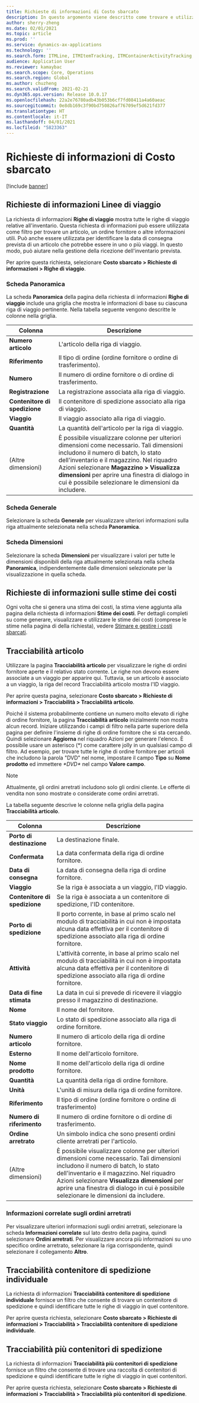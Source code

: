 ```yaml
---
title: Richieste di informazioni di Costo sbarcato
description: In questo argomento viene descritto come trovare e utilizzare vari tipi di richieste di informazioni disponibili per il modulo Costo sbarcato.
author: sherry-zheng
ms.date: 02/01/2021
ms.topic: article
ms.prod: ''
ms.service: dynamics-ax-applications
ms.technology: ''
ms.search.form: ITMLine, ITMItemTracking, ITMContainerActivityTracking, ITMContainerTracking
audience: Application User
ms.reviewer: kamaybac
ms.search.scope: Core, Operations
ms.search.region: Global
ms.author: chuzheng
ms.search.validFrom: 2021-02-21
ms.dyn365.ops.version: Release 10.0.17
ms.openlocfilehash: 22a2e76780adb43b053b6cf7fd08411a4a60aeac
ms.sourcegitcommit: 0e8db169c3f90bd750826af76709ef5d621fd377
ms.translationtype: HT
ms.contentlocale: it-IT
ms.lasthandoff: 04/01/2021
ms.locfileid: "5823363"
---
```

# <a name="landed-cost-inquiries"></a>Richieste di informazioni di Costo sbarcato

[!include [banner](../../includes/banner.md)]

## <a name="voyage-line-inquiries"></a>Richieste di informazioni Linee di viaggio

La richiesta di informazioni **Righe di viaggio** mostra tutte le righe di viaggio relative all'inventario. Questa richiesta di informazioni può essere utilizzata come filtro per trovare un articolo, un ordine fornitore o altre informazioni utili. Può anche essere utilizzata per identificare la data di consegna prevista di un articolo che potrebbe essere in uno o più viaggi. In questo modo, può aiutare nella gestione della ricezione dell'inventario prevista.

Per aprire questa richiesta, selezionare **Costo sbarcato \> Richieste di informazioni \> Righe di viaggio**.

### <a name="overview-tab"></a>Scheda Panoramica

La scheda **Panoramica** della pagina della richiesta di informazioni **Righe di viaggio** include una griglia che mostra le informazioni di base su ciascuna riga di viaggio pertinente. Nella tabella seguente vengono descritte le colonne nella griglia.

| Colonna | Descrizione |
|---|---|
| **Numero articolo** | L'articolo della riga di viaggio. |
| **Riferimento** | Il tipo di ordine (ordine fornitore o ordine di trasferimento). |
| **Numero** | Il numero di ordine fornitore o di ordine di trasferimento. |
| **Registrazione** | La registrazione associata alla riga di viaggio. |
| **Contenitore di spedizione** | Il contenitore di spedizione associato alla riga di viaggio. |
| **Viaggio** | Il viaggio associato alla riga di viaggio. |
| **Quantità** | La quantità dell'articolo per la riga di viaggio. |
| (Altre dimensioni) | È possibile visualizzare colonne per ulteriori dimensioni come necessario. Tali dimensioni includono il numero di batch, lo stato dell'inventario e il magazzino. Nel riquadro Azioni selezionare **Magazzino \> Visualizza dimensioni** per aprire una finestra di dialogo in cui è possibile selezionare le dimensioni da includere. |

### <a name="general-tab"></a>Scheda Generale

Selezionare la scheda **Generale** per visualizzare ulteriori informazioni sulla riga attualmente selezionata nella scheda **Panoramica**.

### <a name="dimensions-tab"></a>Scheda Dimensioni

Selezionare la scheda **Dimensioni** per visualizzare i valori per tutte le dimensioni disponibili della riga attualmente selezionata nella scheda **Panoramica**, indipendentemente dalle dimensioni selezionate per la visualizzazione in quella scheda.

## <a name="cost-estimate-inquiries"></a>Richieste di informazioni sulle stime dei costi

Ogni volta che si genera una stima dei costi, la stima viene aggiunta alla pagina della richiesta di informazioni **Stime dei costi**. Per dettagli completi su come generare, visualizzare e utilizzare le stime dei costi (comprese le stime nella pagina di della richiesta), vedere [Stimare e gestire i costi sbarcati](estimate-manage-landed-costs.md).

## <a name="item-tracking"></a>Tracciabilità articolo

Utilizzare la pagina **Tracciabilità articolo** per visualizzare le righe di ordini fornitore aperte e il relativo stato corrente. Le righe non devono essere associate a un viaggio per apparire qui. Tuttavia, se un articolo è associato a un viaggio, la riga del record Tracciabilità articolo mostra l'ID viaggio.

Per aprire questa pagina, selezionare **Costo sbarcato \> Richieste di informazioni \> Tracciabilità \> Tracciabilità articolo**.

Poiché il sistema probabilmente contiene un numero molto elevato di righe di ordine fornitore, la pagina **Tracciabilità articolo** inizialmente non mostra alcun record. Iniziare utilizzando i campi di filtro nella parte superiore della pagina per definire l'insieme di righe di ordine fornitore che si sta cercando. Quindi selezionare **Aggiorna** nel riquadro Azioni per generare l'elenco. È possibile usare un asterisco (\*) come carattere jolly in un qualsiasi campo di filtro. Ad esempio, per trovare tutte le righe di ordine fornitore per articoli che includono la parola "DVD" nel nome, impostare il campo **Tipo** su **Nome prodotto** ed immettere *\*DVD\** nel campo **Valore campo**.

> [!NOTE]
> Attualmente, gli ordini arretrati includono solo gli ordini cliente. Le offerte di vendita non sono mostrate o considerate come ordini arretrati.

La tabella seguente descrive le colonne nella griglia della pagina **Tracciabilità articolo**.

| Colonna | Descrizione |
|---|---|
| **Porto di destinazione** | La destinazione finale. |
| **Confermata** | La data confermata della riga di ordine fornitore. |
| **Data di consegna** | La data di consegna della riga di ordine fornitore. |
| **Viaggio** | Se la riga è associata a un viaggio, l'ID viaggio. |
| **Contenitore di spedizione** | Se la riga è associata a un contenitore di spedizione, l'ID contenitore. |
| **Porto di spedizione** | Il porto corrente, in base al primo scalo nel modulo di tracciabilità in cui non è impostata alcuna data effettiva per il contenitore di spedizione associato alla riga di ordine fornitore. |
| **Attività** | L'attività corrente, in base al primo scalo nel modulo di tracciabilità in cui non è impostata alcuna data effettiva per il contenitore di spedizione associato alla riga di ordine fornitore. |
| **Data di fine stimata** | La data in cui si prevede di ricevere il viaggio presso il magazzino di destinazione. |
| **Nome** | Il nome del fornitore. |
| **Stato viaggio** | Lo stato di spedizione associato alla riga di ordine fornitore. |
| **Numero articolo** | Il numero di articolo della riga di ordine fornitore. |
| **Esterno** | Il nome dell'articolo fornitore. |
| **Nome prodotto** | Il nome dell'articolo della riga di ordine fornitore. |
| **Quantità** | La quantità della riga di ordine fornitore. |
| **Unità** | L'unità di misura della riga di ordine fornitore. |
| **Riferimento** | Il tipo di ordine (ordine fornitore o ordine di trasferimento) |
| **Numero di riferimento** | Il numero di ordine fornitore o di ordine di trasferimento. |
| **Ordine arretrato** | Un simbolo indica che sono presenti ordini cliente arretrati per l'articolo. |
| (Altre dimensioni) | È possibile visualizzare colonne per ulteriori dimensioni come necessario. Tali dimensioni includono il numero di batch, lo stato dell'inventario e il magazzino. Nel riquadro Azioni selezionare **Visualizza dimensioni** per aprire una finestra di dialogo in cui è possibile selezionare le dimensioni da includere. |

### <a name="related-information-about-backorders"></a>Informazioni correlate sugli ordini arretrati

Per visualizzare ulteriori informazioni sugli ordini arretrati, selezionare la scheda **Informazioni correlate** sul lato destro della pagina, quindi selezionare **Ordini arretrati**. Per visualizzare ancora più informazioni su uno specifico ordine arretrato, selezionare la riga corrispondente, quindi selezionare il collegamento **Altro**.

## <a name="individual-shipping-container-tracking"></a>Tracciabilità contenitore di spedizione individuale

La richiesta di informazioni **Tracciabilità contenitore di spedizione individuale** fornisce un filtro che consente di trovare un contenitore di spedizione e quindi identificare tutte le righe di viaggio in quel contenitore.

Per aprire questa richiesta, selezionare **Costo sbarcato \> Richieste di informazioni \> Tracciabilità \> Tracciabilità contenitore di spedizione individuale**.

## <a name="multiple-shipping-container-tracking"></a>Tracciabilità più contenitori di spedizione

La richiesta di informazioni **Tracciabilità più contenitori di spedizione** fornisce un filtro che consente di trovare una raccolta di contenitori di spedizione e quindi identificare tutte le righe di viaggio in quei contenitori.

Per aprire questa richiesta, selezionare **Costo sbarcato \> Richieste di informazioni \> Tracciabilità \> Tracciabilità più contenitori di spedizione**.
